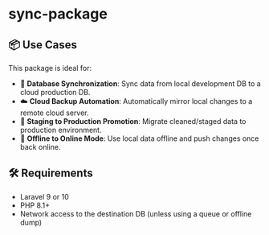 # sync-package

## 📦 Use Cases

This package is ideal for:

- 🔄 **Database Synchronization**: Sync data from local development DB to a cloud production DB.
- ☁️ **Cloud Backup Automation**: Automatically mirror local changes to a remote cloud server.
- 🚀 **Staging to Production Promotion**: Migrate cleaned/staged data to production environment.
- 🧪 **Offline to Online Mode**: Use local data offline and push changes once back online.

## 🛠️ Requirements

- Laravel 9 or 10
- PHP 8.1+
- Network access to the destination DB (unless using a queue or offline dump)

